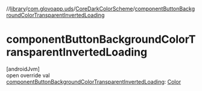//[library](../../../index.md)/[com.glovoapp.uds](../index.md)/[CoreDarkColorScheme](index.md)/[componentButtonBackgroundColorTransparentInvertedLoading](component-button-background-color-transparent-inverted-loading.md)

# componentButtonBackgroundColorTransparentInvertedLoading

[androidJvm]\
open override val [componentButtonBackgroundColorTransparentInvertedLoading](component-button-background-color-transparent-inverted-loading.md): [Color](https://developer.android.com/reference/kotlin/androidx/compose/ui/graphics/Color.html)
